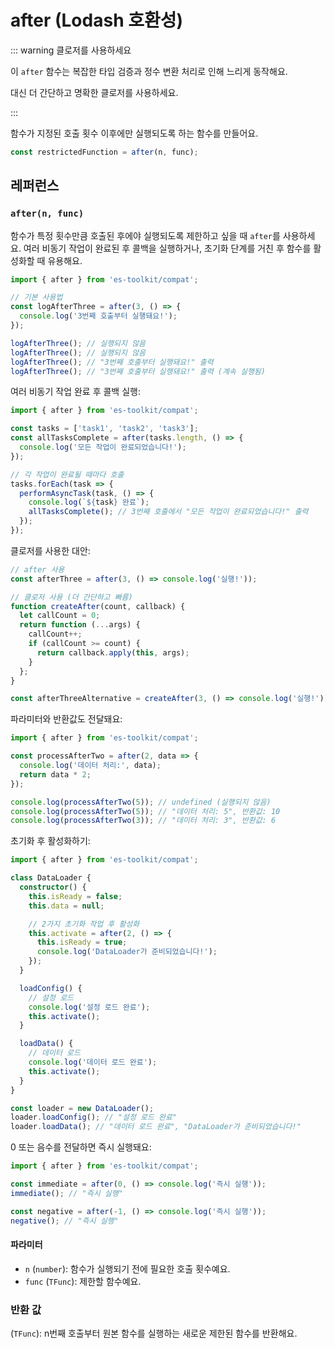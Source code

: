 # after (Lodash 호환성)

::: warning 클로저를 사용하세요

이 `after` 함수는 복잡한 타입 검증과 정수 변환 처리로 인해 느리게 동작해요.

대신 더 간단하고 명확한 클로저를 사용하세요.

:::

함수가 지정된 호출 횟수 이후에만 실행되도록 하는 함수를 만들어요.

```typescript
const restrictedFunction = after(n, func);
```

## 레퍼런스

### `after(n, func)`

함수가 특정 횟수만큼 호출된 후에야 실행되도록 제한하고 싶을 때 `after`를 사용하세요. 여러 비동기 작업이 완료된 후 콜백을 실행하거나, 초기화 단계를 거친 후 함수를 활성화할 때 유용해요.

```typescript
import { after } from 'es-toolkit/compat';

// 기본 사용법
const logAfterThree = after(3, () => {
  console.log('3번째 호출부터 실행돼요!');
});

logAfterThree(); // 실행되지 않음
logAfterThree(); // 실행되지 않음
logAfterThree(); // "3번째 호출부터 실행돼요!" 출력
logAfterThree(); // "3번째 호출부터 실행돼요!" 출력 (계속 실행됨)
```

여러 비동기 작업 완료 후 콜백 실행:

```typescript
import { after } from 'es-toolkit/compat';

const tasks = ['task1', 'task2', 'task3'];
const allTasksComplete = after(tasks.length, () => {
  console.log('모든 작업이 완료되었습니다!');
});

// 각 작업이 완료될 때마다 호출
tasks.forEach(task => {
  performAsyncTask(task, () => {
    console.log(`${task} 완료`);
    allTasksComplete(); // 3번째 호출에서 "모든 작업이 완료되었습니다!" 출력
  });
});
```

클로저를 사용한 대안:

```typescript
// after 사용
const afterThree = after(3, () => console.log('실행!'));

// 클로저 사용 (더 간단하고 빠름)
function createAfter(count, callback) {
  let callCount = 0;
  return function (...args) {
    callCount++;
    if (callCount >= count) {
      return callback.apply(this, args);
    }
  };
}

const afterThreeAlternative = createAfter(3, () => console.log('실행!'));
```

파라미터와 반환값도 전달돼요:

```typescript
import { after } from 'es-toolkit/compat';

const processAfterTwo = after(2, data => {
  console.log('데이터 처리:', data);
  return data * 2;
});

console.log(processAfterTwo(5)); // undefined (실행되지 않음)
console.log(processAfterTwo(5)); // "데이터 처리: 5", 반환값: 10
console.log(processAfterTwo(3)); // "데이터 처리: 3", 반환값: 6
```

초기화 후 활성화하기:

```typescript
import { after } from 'es-toolkit/compat';

class DataLoader {
  constructor() {
    this.isReady = false;
    this.data = null;

    // 2가지 초기화 작업 후 활성화
    this.activate = after(2, () => {
      this.isReady = true;
      console.log('DataLoader가 준비되었습니다!');
    });
  }

  loadConfig() {
    // 설정 로드
    console.log('설정 로드 완료');
    this.activate();
  }

  loadData() {
    // 데이터 로드
    console.log('데이터 로드 완료');
    this.activate();
  }
}

const loader = new DataLoader();
loader.loadConfig(); // "설정 로드 완료"
loader.loadData(); // "데이터 로드 완료", "DataLoader가 준비되었습니다!"
```

0 또는 음수를 전달하면 즉시 실행돼요:

```typescript
import { after } from 'es-toolkit/compat';

const immediate = after(0, () => console.log('즉시 실행'));
immediate(); // "즉시 실행"

const negative = after(-1, () => console.log('즉시 실행'));
negative(); // "즉시 실행"
```

#### 파라미터

- `n` (`number`): 함수가 실행되기 전에 필요한 호출 횟수예요.
- `func` (`TFunc`): 제한할 함수예요.

### 반환 값

(`TFunc`): n번째 호출부터 원본 함수를 실행하는 새로운 제한된 함수를 반환해요.
